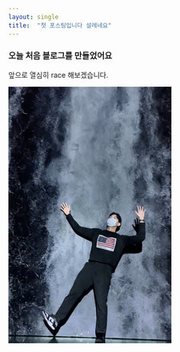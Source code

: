 ```yaml
---
layout: single
title:  "첫 포스팅입니다 설레네요"
---
```


### 오늘 처음 블로그를 만들었어요

앞으로 열심히 race 해보겠습니다.

<img src="../images/2023-01-07-first/221225_fs.jpeg" alt="221225_fs" style="zoom: 50%;" />
